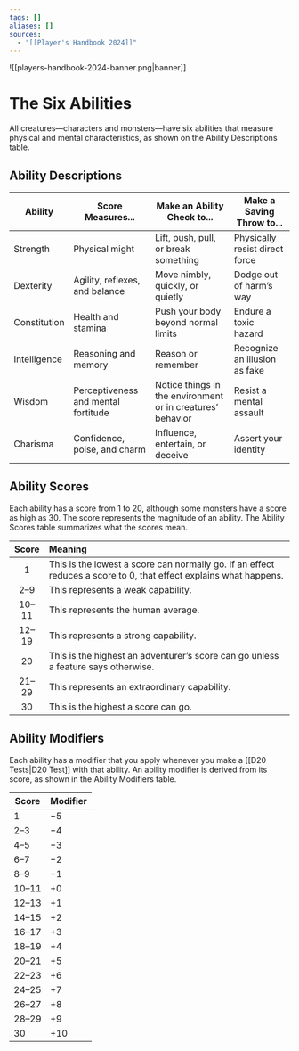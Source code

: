 ```yaml
---
tags: []
aliases: []
sources:
  - "[[Player's Handbook 2024]]"
---
```


![[players-handbook-2024-banner.png|banner]]

# The Six Abilities

All creatures—characters and monsters—have six abilities that measure physical and mental characteristics, as shown on the Ability Descriptions table.

## Ability Descriptions

| Ability      | Score Measures...                   | Make an Ability Check to...                                | Make a Saving Throw to...      |
| ------------ | ----------------------------------- | ---------------------------------------------------------- | ------------------------------ |
| Strength     | Physical might                      | Lift, push, pull, or break something                       | Physically resist direct force |
| Dexterity    | Agility, reflexes, and balance      | Move nimbly, quickly, or quietly                           | Dodge out of harm’s way        |
| Constitution | Health and stamina                  | Push your body beyond normal limits                        | Endure a toxic hazard          |
| Intelligence | Reasoning and memory                | Reason or remember                                         | Recognize an illusion as fake  |
| Wisdom       | Perceptiveness and mental fortitude | Notice things in the environment or in creatures’ behavior | Resist a mental assault        |
| Charisma     | Confidence, poise, and charm        | Influence, entertain, or deceive                           | Assert your identity           |

## Ability Scores

Each ability has a score from 1 to 20, although some monsters have a score as high as 30. The score represents the magnitude of an ability. The Ability Scores table summarizes what the scores mean.

| Score | Meaning                                                                                                           |
| :---: | :---------------------------------------------------------------------------------------------------------------- |
| 1     | This is the lowest a score can normally go. If an effect reduces a score to 0, that effect explains what happens. |
| 2–9   | This represents a weak capability.                                                                                |
| 10–11 | This represents the human average.                                                                                |
| 12–19 | This represents a strong capability.                                                                              |
| 20    | This is the highest an adventurer’s score can go unless a feature says otherwise.                                 |
| 21–29 | This represents an extraordinary capability.                                                                      |
| 30    | This is the highest a score can go.                                                                               |

## Ability Modifiers

Each ability has a modifier that you apply whenever you make a [[D20 Tests|D20 Test]] with that ability. An ability modifier is derived from its score, as shown in the Ability Modifiers table.

|Score|Modifier|
| ----- | --- |
| 1     | −5  |
| 2–3   | −4  |
| 4–5   | −3  |
| 6–7   | −2  |
| 8–9   | −1  |
| 10–11 | +0  |
| 12–13 | +1  |
| 14–15 | +2  |
| 16–17 | +3  |
| 18–19 | +4  |
| 20–21 | +5  |
| 22–23 | +6  |
| 24–25 | +7  |
| 26–27 | +8  |
| 28–29 | +9  |
| 30    | +10 |
